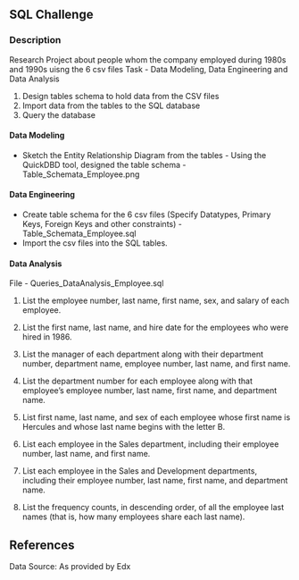 
## SQL Challenge
### Description
Research Project about people whom the company employed during 1980s and 1990s uisng the 6 csv files
Task - Data Modeling, Data Engineering and Data Analysis
1. Design tables schema to hold data from the CSV files 
2. Import data from the tables to the SQL database 
3. Query the database

#### Data Modeling 
- Sketch the Entity Relationship Diagram from the tables - Using the QuickDBD tool, designed the table schema - Table_Schemata_Employee.png

#### Data Engineering
- Create table schema for the 6 csv files (Specify Datatypes, Primary Keys, Foreign Keys and other constraints) - Table_Schemata_Employee.sql
- Import the csv files into the SQL tables.

#### Data Analysis 
File - Queries_DataAnalysis_Employee.sql

1. List the employee number, last name, first name, sex, and salary of each employee.

2. List the first name, last name, and hire date for the employees who were hired in 1986.

3. List the manager of each department along with their department number, department name, employee number, last name, and first name.

4. List the department number for each employee along with that employee’s employee number, last name, first name, and department name.

5. List first name, last name, and sex of each employee whose first name is Hercules and whose last name begins with the letter B.

6. List each employee in the Sales department, including their employee number, last name, and first name.

7. List each employee in the Sales and Development departments, including their employee number, last name, first name, and department name.

8. List the frequency counts, in descending order, of all the employee last names (that is, how many employees share each last name).

## References
Data Source: As provided by Edx 